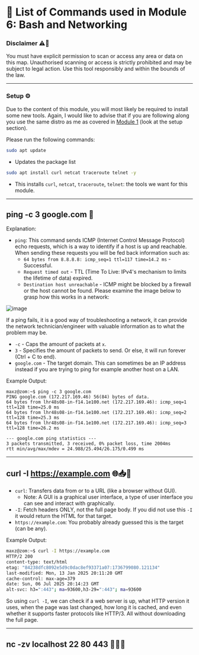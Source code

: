 # 📖 List of Commands used in Module 6: Bash and Networking

### Disclaimer ⚠️📢

You must have explicit permission to scan or access any area or data on this map. Unauthorised scanning or access is strictly prohibited and may be subject to legal action. Use this tool responsibly and within the bounds of the law.

---

### Setup ⚙️

Due to the content of this module, you will most likely be required to install some new tools. Again, I would like to advise that if you are following along you use the same distro as me as covered in [Module 1](https://github.com/zominy/bash-cybersecurity-course/blob/main/Module%201%3A%20Intro%20to%20Bash%20-%20The%20Cybersecurity%20Shell/notes.md) (look at the setup section).

Please run the following commands:
```bash
sudo apt update
```
- Updates the package list

```bash
sudo apt install curl netcat traceroute telnet -y
```
- This installs `curl`, `netcat`, `traceroute`, `telnet`: the tools we want for this module.

---

## ping -c 3 google.com 📡

Explanation:

- `ping`: This command sends ICMP (Internet Control Message Protocol) echo requests, which is a way to identify if a host is up and reachable. When sending these requests you will be fed back information such as:
    - `64 bytes from 8.8.8.8: icmp_seq=1 ttl=117 time=14.2 ms` - Successful.
    - `Request timed out` - TTL (Time To Live: IPv4's mechanism to limits the lifetime of data) expired.
    - `Destination host unreachable` - ICMP might be blocked by a firewall or the host cannot be found.
  Please examine the image below to grasp how this works in a network:

![image](https://github.com/user-attachments/assets/f3487b02-6dcf-42b0-8e54-1e2856b509ee)

  If a ping fails, it is a good way of troubleshooting a network, it can provide the network technician/engineer with valuable information as to what the problem may be.

- `-c` - Caps the amount of packets at `x`.
- `3` - Specifies the amount of packets to send. Or else, it will run forever (Ctrl + C to end).
- `google.com` - The target domain. This can sometimes be an IP address instead if you are trying to ping for example another host on a LAN.

Example Output:
```
maxz@zom:~$ ping -c 3 google.com
PING google.com (172.217.169.46) 56(84) bytes of data.
64 bytes from lhr48s08-in-f14.1e100.net (172.217.169.46): icmp_seq=1 ttl=128 time=25.0 ms
64 bytes from lhr48s08-in-f14.1e100.net (172.217.169.46): icmp_seq=2 ttl=128 time=25.3 ms
64 bytes from lhr48s08-in-f14.1e100.net (172.217.169.46): icmp_seq=3 ttl=128 time=26.2 ms

--- google.com ping statistics ---
3 packets transmitted, 3 received, 0% packet loss, time 2004ms
rtt min/avg/max/mdev = 24.988/25.494/26.175/0.499 ms
```

---

## curl -I https://example.com 🌐📥🧾

- `curl`: Transfers data from or to a URL (like a browser without GUI).
    - Note: A GUI is a graphical user interface, a type of user interface you can see and interact with graphically.
- `-I`: Fetch headers ONLY, not the full page body. If you did not use this `-I` it would return the HTML for that target.
- `https://example.com`: You probably already guessed this is the target (can be any).

Example Output:
```bash
maxz@zom:~$ curl -I https://example.com
HTTP/2 200 
content-type: text/html
etag: "84238dfc8092e5d9c0dac8ef93371a07:1736799080.121134"
last-modified: Mon, 13 Jan 2025 20:11:20 GMT
cache-control: max-age=379
date: Sun, 06 Jul 2025 20:14:23 GMT
alt-svc: h3=":443"; ma=93600,h3-29=":443"; ma=93600
```

So using `curl -I`, we can check if a web server is up, what HTTP version it uses, when the page was last changed, how long it is cached, and even whether it supports faster protocols like HTTP/3. All without downloading the full page.

---

## nc -zv localhost 22 80 443 🧪🔌📡

